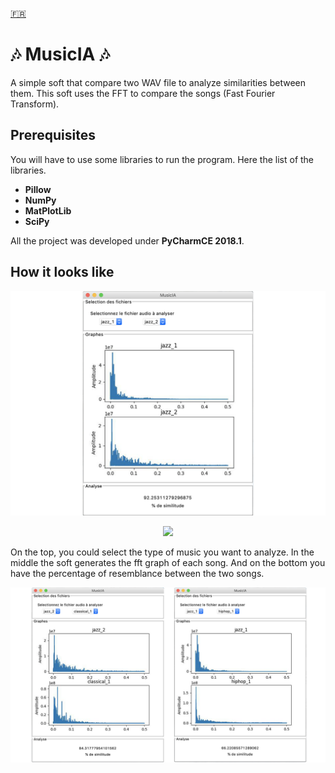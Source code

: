 [🇫🇷](/README-fr.md "French")

# 🎶 MusicIA 🎶

A simple soft that compare two WAV file to analyze similarities between them. This soft uses the FFT to compare the songs (Fast Fourier Transform).

## Prerequisites

You will have to use some libraries to run the program. Here the list of the libraries.
* **Pillow**
* **NumPy**
* **MatPlotLib**
* **SciPy**

All the project was developed under **PyCharmCE 2018.1**.

## How it looks like

![ScreenShot_Jazz](/img/screen_jazz.png?raw=true "Main Screen")
<center><img src="https://github.com/serresebastien/Music-IA/blob/master/img/screen_jazz.png?raw=true" width="700"></center>

On the top, you could select the type of music you want to analyze. In the middle the soft generates the fft graph of each song. And on the bottom you have the percentage of resemblance between the two songs.

![ScreenShots_MusicIA](/img/screens.png?raw=true "Screens")
